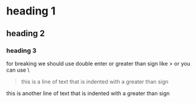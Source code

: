 
# heading 1
## heading 2
### heading 3


for breaking we should use double enter or greater than sign like > or you can use \ 
> this is a line of text that is indented with a greater than sign
> 
this is another line of text that is indented with a greater than sign